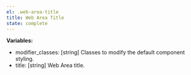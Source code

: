 ```yaml
---
el: .web-area-title
title: Web Area Title
state: complete
---
```


__Variables:__
* modifier_classes: [string] Classes to modify the default component styling.
* title: [string] Web Area title.

